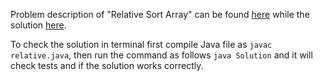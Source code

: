 Problem description of "Relative Sort Array" can be found [here](https://leetcode.com/problems/relative-sort-array/) while the solution [here](https://github.com/aurimas13/Solutions-To-Problems/blob/main/LeetCode/Java%20Solutions/Relative%20Sort%20Array/relative.java).

To check the solution in terminal first compile Java file as `javac relative.java`, then run the command as follows `java Solution` and it will check tests and if the solution works correctly.